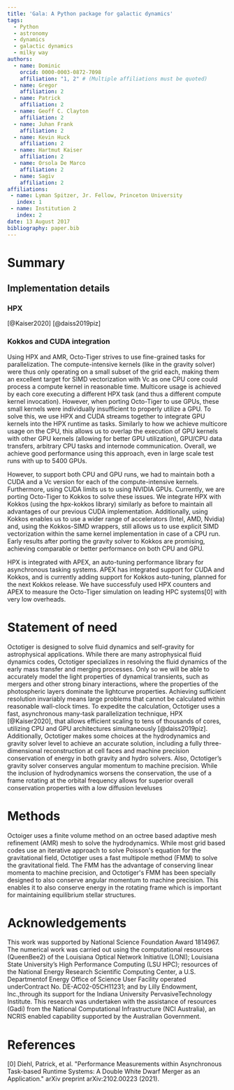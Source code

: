 ```yaml
---
title: 'Gala: A Python package for galactic dynamics'
tags:
  - Python
  - astronomy
  - dynamics
  - galactic dynamics
  - milky way
authors:
  - name: Dominic
    orcid: 0000-0003-0872-7098
    affiliation: "1, 2" # (Multiple affiliations must be quoted)
  - name: Gregor
    affiliation: 2
  - name: Patrick
    affiliation: 2
  - name: Geoff C. Clayton
    affiliation: 2
  - name: Juhan Frank
    affiliation: 2
  - name: Kevin Huck
    affiliation: 2
  - name: Hartmut Kaiser
    affiliation: 2
  - name: Orsola De Marco
    affiliation: 2
  - name: Sagiv
    affiliation: 2
affiliations:
 - name: Lyman Spitzer, Jr. Fellow, Princeton University
   index: 1
 - name: Institution 2
   index: 2
date: 13 August 2017
bibliography: paper.bib
---
```


# Summary


## Implementation details

### HPX

[@Kaiser2020] [@daiss2019piz]

### Kokkos and CUDA integration

Using HPX and AMR, Octo-Tiger strives to use fine-grained tasks for parallelization. The compute-intensive kernels (like in the gravity solver) were thus only operating on a small subset of the grid each, making them an excellent target for SIMD vectorization with Vc as one CPU core could process a compute kernel in reasonable time. Multicore usage is achieved by each core executing a different HPX task (and thus a different compute kernel invocation). However, when porting Octo-Tiger to use GPUs, these small kernels were individually insufficient to properly utilize a GPU. To solve this, we use HPX and CUDA streams together to integrate GPU kernels into the HPX runtime as tasks. Similarly to how we achieve multicore usage on the CPU, this allows us to overlap the execution of GPU kernels with other GPU kernels (allowing for better GPU utilization), GPU/CPU data transfers, arbitrary CPU tasks and internode communication. 
Overall, we achieve good performance using this approach, even in large scale test runs with up to 5400 GPUs.

However, to support both CPU and GPU runs, we had to maintain both a CUDA and a Vc version for each of the compute-intensive kernels. Furthermore, using CUDA limits us to using NVIDIA GPUs. Currently, we are porting Octo-Tiger to Kokkos to solve these issues. We integrate HPX with Kokkos (using the hpx-kokkos library) similarly as before to maintain all advantages of our previous CUDA implementation. Additionally, using Kokkos enables us to use a wider range of accelerators (Intel, AMD, Nvidia) and, using the Kokkos-SIMD wrappers, still allows us to use explicit SIMD vectorization within the same kernel implementation in case of a CPU run. Early results after porting the gravity solver to Kokkos are promising, achieving comparable or better performance on both CPU and GPU.

HPX is integrated with APEX, an auto-tuning performance library for asynchronous tasking systems.  APEX has integrated support for CUDA and Kokkos, and is currently adding support for Kokkos auto-tuning, planned for the next Kokkos release.  We have successfuly used HPX counters and APEX to measure the Octo-Tiger simulation on leading HPC systems[0] with very low overheads.

# Statement of need

Octotiger is designed to solve fluid dynamics and self-gravity for astrophysical applications. While there are many astrophysical fluid dynamics codes, Octotiger specializes in resolving the fluid dynamics of the early mass transfer and merging processes. Only so we will be able to accurately model the light properties of dynamical transients, such as mergers and other strong binary interactions, where the properties of the photospheric layers dominate the lightcurve properties. Achieving sufficient resolution invariably means large problems that cannot be calculated within reasonable wall-clock times. To expedite the calculation, Octotiger uses a fast, asynchronous many-task parallelization technique, HPX [@Kaiser2020], that allows efficient scaling to tens of thousands of cores, utilizing CPU and GPU architectures simultaneously [@daiss2019piz]. Additionally, Octotiger makes some choices at the hydrodynamics and gravity solver level to achieve an accurate solution, including  a fully three-dimensional reconstruction at cell faces and machine precision conservation of energy in both gravity and hydro solvers. Also, Octotiger’s gravity solver conserves angular momentum to machine precision. While the inclusion of hydrodynamics worsens the conservation, the use of a frame rotating at the orbital frequency allows for superior overall conservation properties with a low diffusion leveluses 

# Methods
Octoiger uses a finite volume method on an octree based adaptive mesh refinement (AMR) mesh to solve the hydrodynamics. While most grid based codes use an iterative approach to solve Poisson's equation for the gravitational field, Octotiger uses a fast multipole method (FMM) to solve the gravitational field. The FMM has the advantage of conserving linear momenta to machine precision, and Octotiger's FMM has been specially designed to also conserve angular momentum to machine precision. This enables it to also conserve energy in the rotating frame which is important for maintaining equilibrium stellar structures. 

# Acknowledgements

This work was supported by National Science Foundation Award 1814967. The numerical work was carried out using the computational resources (QueenBee2) of the Louisiana Optical Network Initiative (LONI); Louisiana State University’s High Performance Computing (LSU HPC); resources of the National Energy Research Scientific Computing Center, a U.S. Departmentof Energy Office of Science User Facility operated underContract No. DE-AC02-05CH11231; and by Lilly Endowment,  Inc.,through its support for the Indiana University PervasiveTechnology Institute. This research  was  undertaken  with  the  assistance  of  resources  (Gadi) from  the  National  Computational  Infrastructure  (NCI  Australia), an NCRIS enabled capability supported by the Australian Government.


# References

[0] Diehl, Patrick, et al. "Performance Measurements within Asynchronous Task-based Runtime Systems: A Double White Dwarf Merger as an Application." arXiv preprint arXiv:2102.00223 (2021).

